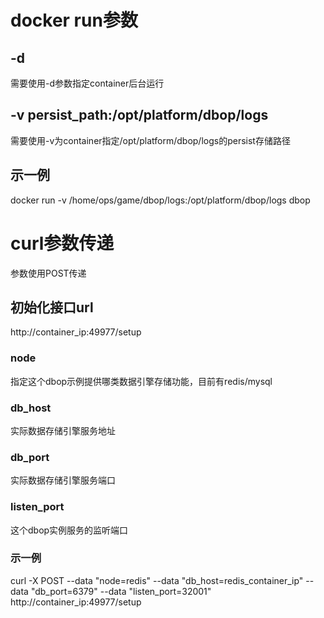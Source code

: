 # docker run参数
## -d
需要使用-d参数指定container后台运行

## -v persist_path:/opt/platform/dbop/logs
需要使用-v为container指定/opt/platform/dbop/logs的persist存储路径

## 示一例
docker run -v /home/ops/game/dbop/logs:/opt/platform/dbop/logs dbop

# curl参数传递
参数使用POST传递

## 初始化接口url
http://container_ip:49977/setup

### node
指定这个dbop示例提供哪类数据引擎存储功能，目前有redis/mysql

### db_host
实际数据存储引擎服务地址

### db_port
实际数据存储引擎服务端口

### listen_port
这个dbop实例服务的监听端口

### 示一例
curl -X POST --data "node=redis" --data "db_host=redis_container_ip" --data "db_port=6379" --data "listen_port=32001" http://container_ip:49977/setup

